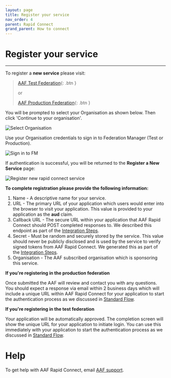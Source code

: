 ```yaml
---
layout: page
title: Register your service
nav_order: 4
parent: Rapid Connect
grand_parent: How to connect
---
```


# Register your service
---

To register a **new service** please visit: 

> [AAF Test Federation](https://manager.test.aaf.edu.au/rapid_connect/services/new){: .btn }
> 
> or
> 
> [AAF Production Federation](https://manager.aaf.edu.au/rapid_connect/services/new){: .btn } 

You will be prompted to select your Organisation as shown below. Then click 'Continue to your organisation'.

![Select Organisation](/assets/images/sign-in-to-org-FM.png)

Use your Organisation credentials to sign in to Federation Manager (Test or Production).

![Sign in to FM](/assets/images/sign-in-to-FM.png)

If authentication is successful, you will be returned to the **Register a New Service** page:

![Register new rapid connect service](/assets/images/register-new-rapid-connect-service.png)

**To complete registration please provide the following information:**

1. Name - A descriptive name for your service.
2. URL - The primary URL of your application which users would enter into the browser to visit your application. This value is provided to your application as the **aud** claim.
3. Callback URL - The secure URL within your application that AAF Rapid Connect should POST completed responses to. We described this endpoint as part of the [Integration Steps](/rapidconnect/#3-provide-a-web-accessible-endpoint).
4. Secret - Must be random and securely stored by the service. This value should never be publicly disclosed and is used by the service to verify signed tokens from AAF Rapid Connect. We generated this as part of the [Integration Steps](/rapidconnect/#2-create-a-secret).
5. Organisation - The AAF subscribed organisation which is sponsoring this service.

**If you're registering in the production federation**

Once submitted the AAF will review and contact you with any questions. You should expect a response via email within 2 business days which will include a unique URL within AAF Rapid Connect for your application to start the authentication process as we discussed in [Standard Flow](/rapidconnect/#standard-flow).

**If you're registering in the test federation**

Your application will be automatically approved. The completion screen will show the unique URL for your application to initiate login. You can use this immediately with your application to start the authentication process as we discussed in [Standard Flow](/rapidconnect/#standard-flow).

# Help

To get help with AAF Rapid Connect, email [AAF support](mailto:support@aaf.edu.au).